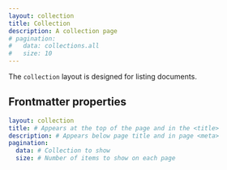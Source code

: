 ```yaml
---
layout: collection
title: Collection
description: A collection page
# pagination:
#   data: collections.all
#   size: 10
---
```

The `collection` layout is designed for listing documents.

## Frontmatter properties

```yaml
layout: collection
title: # Appears at the top of the page and in the <title>
description: # Appears below page title and in page <meta>
pagination:
  data: # Collection to show
  size: # Number of items to show on each page
```

